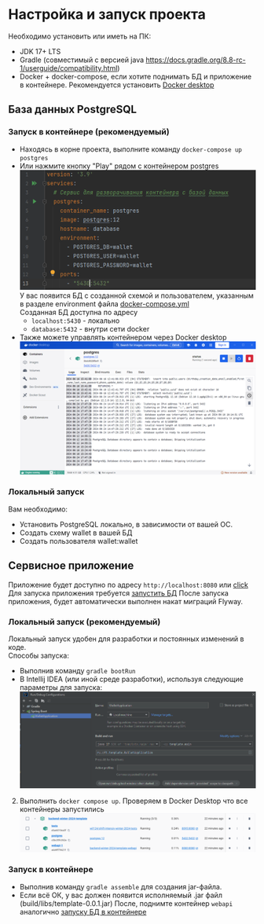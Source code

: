 # Настройка и запуск проекта

Необходимо установить или иметь на ПК:

* JDK 17+ LTS
* Gradle (совместимый с версией java https://docs.gradle.org/8.8-rc-1/userguide/compatibility.html)
* Docker + docker-compose, если хотите поднимать БД и приложение в контейнере. 
Рекомендуется установить [Docker desktop](https://www.docker.com/products/docker-desktop/)

## База данных PostgreSQL

### Запуск в контейнере (рекомендуемый)

* Находясь в корне проекта, выполните команду `docker-compose up postgres`
* Или нажмите кнопку "Play" рядом с контейнером
  postgres ![dockerComposeUpPostgres.png](images/dockerComposeUpPostgres.png)
  У вас появится БД с созданной схемой и пользователем,
  указанным в разделе environment файла [docker-compose.yml](docker-compose.yml)  
  Созданная БД доступна по адресу
    * `localhost:5430` - локально
    * `database:5432` - внутри сети docker
* Также можете управлять контейнером через Docker desktop ![images/dockerDesktop.png](images/dockerDesktop.png)

### Локальный запуск
Вам необходимо:
* Установить PostgreSQL локально, в зависимости от вашей ОС.  
* Создать схему wallet в вашей БД
* Создать пользователя wallet:wallet


## Сервисное приложение

Приложение будет доступно по адресу `http://localhost:8080` или [click](http://localhost:8080)  
Для запуска приложения требуется [запустить БД](#база-данных-postgresql)
После запуска приложения, будет автоматически выполнен накат миграций Flyway.
### Локальный запуск (рекомендуемый)

Локальный запуск удобен для разработки и постоянных изменений в коде.  
Способы запуска: 
* Выполнив команду `gradle bootRun`
* В Intellij IDEA (или иной среде разработки), используя следующие параметры для запуска: ![images/localStart.png](images/LocalStart.png)
2. Выполнить `docker compose up`. Проверяем в Docker Desktop что все контейнеры запустились
   ![img.png](img.png)

### Запуск в контейнере
* Выполнив команду `gradle assemble` для создания jar-файла.
* Если всё ОК, у вас должен появится исполняемый .jar файл (build/libs/template-0.0.1.jar)
  После, поднимте контейнер `webapi` аналогично [запуску БД в контейнере](#запуск-в-контейнере-рекомендуемый)